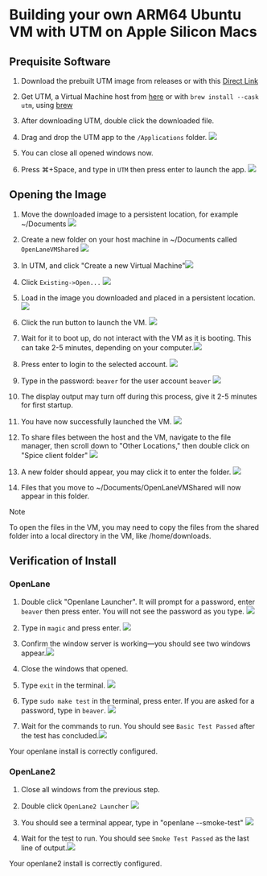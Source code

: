 # Building your own ARM64 Ubuntu VM with UTM on Apple Silicon Macs

## Prequisite Software

1. Download the prebuilt UTM image from releases or with this [Direct Link](https://github.com/USER/PROJECT/releases/latest/download/utm-openlane2-macos-arm64.zip)

2. Get UTM, a Virtual Machine host from [here](https://github.com/utmapp/UTM/releases/latest/download/UTM.dmg) or with `brew install --cask utm`, using [brew](https://brew.sh/)

3. After downloading UTM, double click the downloaded file.

4. Drag and drop the UTM app to the `/Applications` folder.
   ![](image-1.png)

5. You can close all opened windows now.

6. Press ⌘+Space, and type in `UTM` then press enter to launch the app. ![](image-2.png)

## Opening the Image

1. Move the downloaded image to a persistent location, for example ~/Documents
   ![](image.png)

2. Create a new folder on your host machine in ~/Documents called `OpenLaneVMShared`
   ![](image-13.png)

3. In UTM, and click "Create a new Virtual Machine"![](image-3.png)

4. Click `Existing->Open...`
   ![](image-4.png)

5. Load in the image you downloaded and placed in a persistent location.![](image-5.png)

6. Click the run button to launch the VM.
   ![](image-6.png)

7. Wait for it to boot up, do not interact with the VM as it is booting. This can take 2-5 minutes, depending on your computer.![](image-7.png)

8. Press enter to login to the selected account. ![](image-8.png)

9. Type in the password: `beaver` for the user account `beaver`
   ![](image-9.png)

10. The display output may turn off during this process, give it 2-5 minutes for first startup.

11. You have now successfully launched the VM. ![](image-10.png)

12. To share files between the host and the VM, navigate to the file manager, then scroll down to "Other Locations," then double click on "Spice client folder"
    ![](image-11.png)

13. A new folder should appear, you may click it to enter the folder.
    ![](image-12.png)

14. Files that you move to ~/Documents/OpenLaneVMShared will now appear in this folder.

> [!NOTE]
> To open the files in the VM, you may need to copy the files from the shared folder into a local directory in the VM, like /home/downloads.

## Verification of Install

### OpenLane

1. Double click "Openlane Launcher". It will prompt for a password, enter `beaver` then press enter. You will not see the password as you type.
   ![](image-14.png)

2. Type in `magic` and press enter.
   ![](image-15.png)

3. Confirm the window server is working—you should see two windows appear.![](image-16.png)

4. Close the windows that opened.

5. Type `exit` in the terminal. ![](image-17.png)

6. Type `sudo make test` in the terminal, press enter. If you are asked for a password, type in `beaver`. ![](image-18.png)

7. Wait for the commands to run. You should see `Basic Test Passed` after the test has concluded.![](image-19.png)

Your openlane install is correctly configured.

### OpenLane2

1. Close all windows from the previous step.

2. Double click `OpenLane2 Launcher`
   ![](image-20.png)

3. You should see a terminal appear, type in "openlane --smoke-test" ![](image-21.png)

4. Wait for the test to run. You should see `Smoke Test Passed` as the last line of output.![](image-22.png)

Your openlane2 install is correctly configured.
